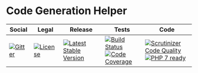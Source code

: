 # Code Generation Helper

<table>
<thead>
<tr>
<th>Social</th>
<th>Legal</th>
<th>Release</th>
<th>Tests</th>
<th>Code</th>
</tr>
</thead>
<tbody>
<tr>
<td>
<a href="https://gitter.im/SetBased/php-abc?utm_source=badge&utm_medium=badge&utm_campaign=pr-badge"><img src="https://badges.gitter.im/SetBased/php-abc.svg" alt="Gitter"/></a>
</td>
<td>
<a href="https://packagist.org/packages/setbased/helper-code-store"><img src="https://poser.pugx.org/setbased/helper-code-store/license" alt="License"/></a>
</td>
<td>
<a href="https://packagist.org/packages/setbased/helper-code-store"><img src="https://poser.pugx.org/setbased/helper-code-store/v/stable" alt="Latest Stable Version"/></a><br/>
</td>
<td>
<a href="https://travis-ci.org/SetBased/php-helper-code-store"><img src="https://travis-ci.org/SetBased/php-helper-code-store.svg?branch=master" alt="Build Status"/></a><br/>
<a href="https://scrutinizer-ci.com/g/SetBased/php-helper-code-store/?branch=master"><img src="https://scrutinizer-ci.com/g/SetBased/php-helper-code-store/badges/coverage.png?b=master" alt="Code Coverage"/></a>
</td>
<td>
<a href="https://scrutinizer-ci.com/g/SetBased/php-helper-code-store/?branch=master"><img src="https://scrutinizer-ci.com/g/SetBased/php-helper-code-store/badges/quality-score.png?b=master" alt="Scrutinizer Code Quality"/></a><br/>
<a href="https://travis-ci.org/SetBased/php-helper-code-store"><img src="http://php7ready.timesplinter.ch/SetBased/php-helper-code-store/badge.svg" alt="PHP 7 ready"/></a>
</td>
</tr>
</tbody>
</table>
